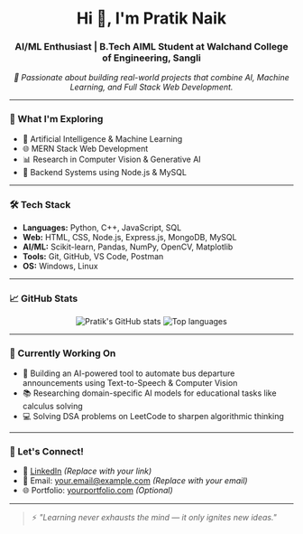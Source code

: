 <h1 align="center">Hi 👋, I'm Pratik Naik</h1>
<h3 align="center">AI/ML Enthusiast | B.Tech AIML Student at Walchand College of Engineering, Sangli</h3>

<p align="center">
  <i>🚀 Passionate about building real-world projects that combine AI, Machine Learning, and Full Stack Web Development.</i>
</p>

---

### 🎯 What I'm Exploring

- 🤖 Artificial Intelligence & Machine Learning  
- 🌐 MERN Stack Web Development  
- 📊 Research in Computer Vision & Generative AI  
- 📁 Backend Systems using Node.js & MySQL  

---

### 🛠 Tech Stack

- **Languages:** Python, C++, JavaScript, SQL  
- **Web:** HTML, CSS, Node.js, Express.js, MongoDB, MySQL  
- **AI/ML:** Scikit-learn, Pandas, NumPy, OpenCV, Matplotlib  
- **Tools:** Git, GitHub, VS Code, Postman  
- **OS:** Windows, Linux  

---

### 📈 GitHub Stats

<p align="center">
  <img src="https://github-readme-stats.vercel.app/api?username=pratiknaik&show_icons=true&theme=radical" alt="Pratik's GitHub stats" />
  <img src="https://github-readme-stats.vercel.app/api/top-langs/?username=pratiknaik&layout=compact&theme=radical" alt="Top languages" />
</p>

---

### 🧠 Currently Working On

- 🚌 Building an AI-powered tool to automate bus departure announcements using Text-to-Speech & Computer Vision  
- 📚 Researching domain-specific AI models for educational tasks like calculus solving  
- 💻 Solving DSA problems on LeetCode to sharpen algorithmic thinking  

---

### 📢 Let's Connect!

- 🔗 [LinkedIn](https://www.linkedin.com/in/your-profile) *(Replace with your link)*  
- 📧 Email: your.email@example.com *(Replace with your email)*  
- 🌐 Portfolio: [yourportfolio.com](https://yourportfolio.com) *(Optional)*  

---

> ⚡ *"Learning never exhausts the mind — it only ignites new ideas."*

